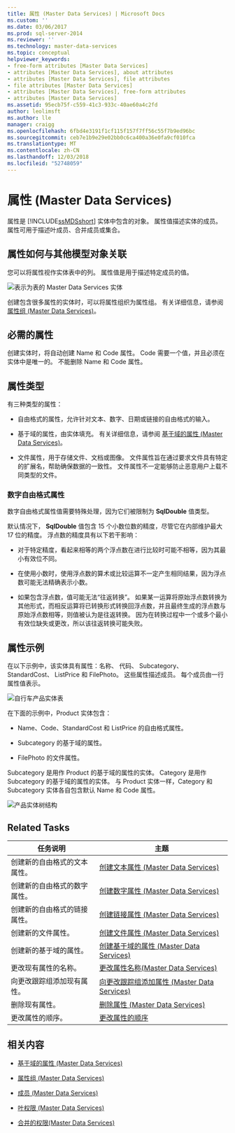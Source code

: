 ```yaml
---
title: 属性 (Master Data Services) | Microsoft Docs
ms.custom: ''
ms.date: 03/06/2017
ms.prod: sql-server-2014
ms.reviewer: ''
ms.technology: master-data-services
ms.topic: conceptual
helpviewer_keywords:
- free-form attributes [Master Data Services]
- attributes [Master Data Services], about attributes
- attributes [Master Data Services], file attributes
- file attributes [Master Data Services]
- attributes [Master Data Services], free-form attributes
- attributes [Master Data Services]
ms.assetid: 95ecb75f-c559-41c3-933c-40ae60a4c2fd
author: leolimsft
ms.author: lle
manager: craigg
ms.openlocfilehash: 6fbd4e3191f1cf115f157f7ff56c55f7b9ed96bc
ms.sourcegitcommit: ceb7e1b9e29e02bb0c6ca400a36e0fa9cf010fca
ms.translationtype: MT
ms.contentlocale: zh-CN
ms.lasthandoff: 12/03/2018
ms.locfileid: "52748059"
---
```

# <a name="attributes-master-data-services"></a>属性 (Master Data Services)
  属性是 [!INCLUDE[ssMDSshort](../includes/ssmdsshort-md.md)] 实体中包含的对象。 属性值描述实体的成员。 属性可用于描述叶成员、合并成员或集合。  
  
## <a name="how-attributes-relate-to-other-model-objects"></a>属性如何与其他模型对象关联  
 您可以将属性视作实体表中的列。 属性值是用于描述特定成员的值。  
  
 ![表示为表的 Master Data Services 实体](../../2014/master-data-services/media/mds-conc-entity-table.gif "Master Data Services Entity Represented as Table")  
  
 创建包含很多属性的实体时，可以将属性组织为属性组。 有关详细信息，请参阅[属性组 (Master Data Services)](attribute-groups-master-data-services.md)。  
  
## <a name="required-attributes"></a>必需的属性  
 创建实体时，将自动创建 Name 和 Code 属性。 Code 需要一个值，并且必须在实体中是唯一的。 不能删除 Name 和 Code 属性。  
  
## <a name="attribute-types"></a>属性类型  
 有三种类型的属性：  
  
-   自由格式的属性，允许针对文本、数字、日期或链接的自由格式的输入。  
  
-   基于域的属性，由实体填充。 有关详细信息，请参阅 [基于域的属性 (Master Data Services)](../../2014/master-data-services/domain-based-attributes-master-data-services.md)。  
  
-   文件属性，用于存储文件、文档或图像。 文件属性旨在通过要求文件具有特定的扩展名，帮助确保数据的一致性。 文件属性不一定能够防止恶意用户上载不同类型的文件。  
  
### <a name="numeric-free-form-attributes"></a>数字自由格式属性  
 数字自由格式属性值需要特殊处理，因为它们被限制为 **SqlDouble** 值类型。  
  
 默认情况下， **SqlDouble** 值包含 15 个小数位数的精度，尽管它在内部维护最大 17 位的精度。 浮点数的精度具有以下若干影响：  
  
-   对于特定精度，看起来相等的两个浮点数在进行比较时可能不相等，因为其最小有效位不同。  
  
-   在使用小数时，使用浮点数的算术或比较运算不一定产生相同结果，因为浮点数可能无法精确表示小数。  
  
-   如果包含浮点数，值可能无法“往返转换”。 如果某一运算将原始浮点数转换为其他形式，而相反运算将已转换形式转换回浮点数，并且最终生成的浮点数与原始浮点数相等，则值被认为是往返转换。 因为在转换过程中一个或多个最小有效位缺失或更改，所以该往返转换可能失败。  
  
## <a name="attribute-examples"></a>属性示例  
 在以下示例中，该实体具有属性：名称、 代码、 Subcategory、 StandardCost、 ListPrice 和 FilePhoto。 这些属性描述成员。 每个成员由一行属性值表示。  
  
 ![自行车产品实体表](../../2014/master-data-services/media/mds-conc-entity-table-w-data.gif "Bike Product Entity Table")  
  
 在下面的示例中，Product 实体包含：  
  
-   Name、Code、StandardCost 和 ListPrice 的自由格式属性。  
  
-   Subcategory 的基于域的属性。  
  
-   FilePhoto 的文件属性。  
  
 Subcategory 是用作 Product 的基于域的属性的实体。 Category 是用作 Subcategory 的基于域的属性的实体。 与 Product 实体一样，Category 和 Subcategory 实体各自包含默认 Name 和 Code 属性。  
  
 ![产品实体树结构](../../2014/master-data-services/media/mds-conc-entity-ui.gif "Product Entity Tree Structure")  
  
## <a name="related-tasks"></a>Related Tasks  
  
|任务说明|主题|  
|----------------------|-----------|  
|创建新的自由格式的文本属性。|[创建文本属性 (Master Data Services)](../../2014/master-data-services/create-a-text-attribute-master-data-services.md)|  
|创建新的自由格式的数字属性。|[创建数字属性 (Master Data Services)](../../2014/master-data-services/create-a-numeric-attribute-master-data-services.md)|  
|创建新的自由格式的链接属性。|[创建链接属性 (Master Data Services)](../../2014/master-data-services/create-a-link-attribute-master-data-services.md)|  
|创建新的文件属性。|[创建文件属性 (Master Data Services)](../../2014/master-data-services/create-a-file-attribute-master-data-services.md)|  
|创建新的基于域的属性。|[创建基于域的属性 (Master Data Services)](../../2014/master-data-services/create-a-domain-based-attribute-master-data-services.md)|  
|更改现有属性的名称。|[更改属性名称&#40;Master Data Services&#41;](change-an-attribute-name-and-data-type-master-data-services.md)|  
|向更改跟踪组添加现有属性。|[向更改跟踪组添加属性 (Master Data Services)](../../2014/master-data-services/add-attributes-to-a-change-tracking-group-master-data-services.md)|  
|删除现有属性。|[删除属性 (Master Data Services)](../../2014/master-data-services/delete-an-attribute-master-data-services.md)|  
|更改属性的顺序。|[更改属性的顺序](../../2014/master-data-services/change-the-order-of-attributes.md)|  
  
## <a name="related-content"></a>相关内容  
  
-   [基于域的属性 (Master Data Services)](../../2014/master-data-services/domain-based-attributes-master-data-services.md)  
  
-   [属性组 (Master Data Services)](attribute-groups-master-data-services.md)  
  
-   [成员 (Master Data Services)](../../2014/master-data-services/members-master-data-services.md)  
  
-   [叶权限 (Master Data Services)](../../2014/master-data-services/leaf-permissions-master-data-services.md)  
  
-   [合并的权限&#40;Master Data Services&#41;](../../2014/master-data-services/consolidated-permissions-master-data-services.md)  
  
  
